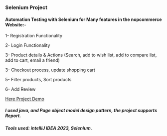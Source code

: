 ### Selenium Project
#### Automation Testing with Selenium for Many features in the nopcommerce Website:-
1- Registration Functionality

2- Login Functionality

3- Product details & Actions (Search, add to wish list, add to compare list, add to cart, email a friend)

3- Checkout process, update shopping cart

5- Filter products, Sort products

6- Add Review

[Here Project Demo](https://drive.google.com/file/d/1rqiqRiIf3Mvkt4gydp53p-T4WVGy2drT/view?usp=sharing)

##### I used java, and Page object model design pattern, the project supports Report.
##### Tools used: intelliJ IDEA 2023, Selenium.
